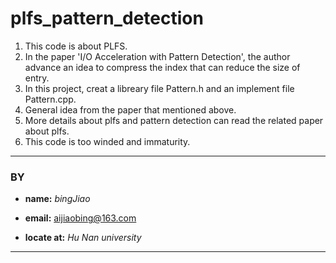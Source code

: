 # plfs_pattern_detection
1. This code is about PLFS.
2. In the paper 'I/O Acceleration with Pattern Detection', the author advance an idea to compress the index that can reduce the size of entry.
3. In this project, creat a libreary file Pattern.h and an implement file Pattern.cpp.
4. General idea from the paper that mentioned above.
5. More details about plfs and pattern detection can read the related paper about plfs.
6. This code is too winded and immaturity.

---

### BY

- **name:**  *bingJiao*


- **email:**  <aijiaobing@163.com>
- **locate at:**  *Hu Nan university*

---

